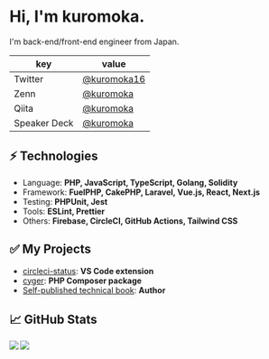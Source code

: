 # Hi, I'm kuromoka.
I'm back-end/front-end engineer from Japan.

|key|value|
|---|-----|
|Twitter|[@kuromoka16](https://twitter.com/kuromoka16)|
|Zenn|[@kuromoka](https://zenn.dev/kuromoka)|
|Qiita|[@kuromoka](https://qiita.com/kuromoka)|
|Speaker Deck|[@kuromoka](https://speakerdeck.com/kuromoka/)|

## ⚡ Technologies
- Language: **PHP, JavaScript, TypeScript, Golang, Solidity**
- Framework: **FuelPHP, CakePHP, Laravel, Vue.js, React, Next.js**
- Testing: **PHPUnit, Jest**
- Tools: **ESLint, Prettier**
- Others: **Firebase, CircleCI, GitHub Actions, Tailwind CSS**

## ✅ My Projects
- [circleci-status](https://github.com/kuromoka/circleci-status): **VS Code extension**
- [cyger](https://github.com/kuromoka/cyger): **PHP Composer package**
- [Self-published technical book](https://kuromoworks.booth.pm/): **Author**

## 📈 GitHub Stats
<a href="https://github.com/anuraghazra/github-readme-stats">
  <img align="left" src="https://github-readme-stats.vercel.app/api?username=kuromoka&count_private=true&show_icons=true" />
</a>
<a href="https://github.com/anuraghazra/github-readme-stats">
  <img align="left" src="https://github-readme-stats.vercel.app/api/top-langs/?username=kuromoka&hide=css,tex,c%2B%2B" />
</a>
